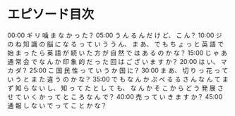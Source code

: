 # エピソード目次

00:00  ギ リ 噛 ま な か っ た？
05:00  う ん る ん だ け ど、 こ ん？
10:00 ジ の ね 知 識 の 脳 に な る っ て い う う ん、 ま あ、 で も ち ょ っ と 英 語 で 始 ま っ た ら 英 語 が 続 い た 方 が 自 然 で は あ る の か な？
15:00  じ ゃ あ 通 常 会 で な ん か 印 象 的 だ っ た 回 は ご ざ い ま す か？
20:00  は い、 マ カ ダ？
25:00  こ 国 民 性 っ て い う か 国 に？
30:00  ま あ、 切 り っ 花 っ て い う と ま た 違 う の か な？
35:00  で も な ん か ぷ べ る る さ ん な ん て ま ず 知 ら な い し、 知 っ て た と し て も、 な ん か そ こ か ら ど う 発 展 さ せ て い く か っ て と こ ろ な ん で？
40:00  売 っ て い き ま す か？
45:00  通 報 し な い で っ て こ と か な？
